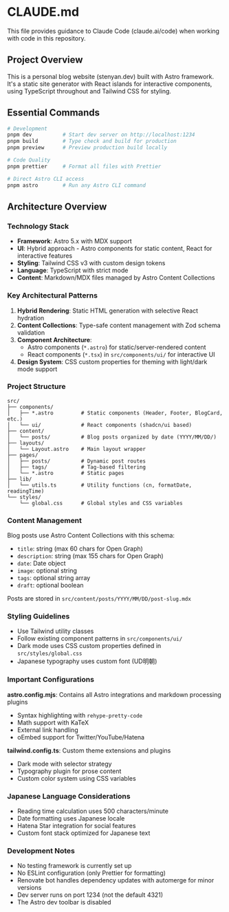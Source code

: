# CLAUDE.md

This file provides guidance to Claude Code (claude.ai/code) when working with code in this repository.

## Project Overview

This is a personal blog website (stenyan.dev) built with Astro framework. It's a static site generator with React islands for interactive components, using TypeScript throughout and Tailwind CSS for styling.

## Essential Commands

```bash
# Development
pnpm dev          # Start dev server on http://localhost:1234
pnpm build        # Type check and build for production
pnpm preview      # Preview production build locally

# Code Quality
pnpm prettier     # Format all files with Prettier

# Direct Astro CLI access
pnpm astro        # Run any Astro CLI command
```

## Architecture Overview

### Technology Stack
- **Framework**: Astro 5.x with MDX support
- **UI**: Hybrid approach - Astro components for static content, React for interactive features
- **Styling**: Tailwind CSS v3 with custom design tokens
- **Language**: TypeScript with strict mode
- **Content**: Markdown/MDX files managed by Astro Content Collections

### Key Architectural Patterns

1. **Hybrid Rendering**: Static HTML generation with selective React hydration
2. **Content Collections**: Type-safe content management with Zod schema validation
3. **Component Architecture**:
   - Astro components (`*.astro`) for static/server-rendered content
   - React components (`*.tsx`) in `src/components/ui/` for interactive UI
4. **Design System**: CSS custom properties for theming with light/dark mode support

### Project Structure

```
src/
├── components/
│   ├── *.astro         # Static components (Header, Footer, BlogCard, etc.)
│   └── ui/             # React components (shadcn/ui based)
├── content/
│   └── posts/          # Blog posts organized by date (YYYY/MM/DD/)
├── layouts/
│   └── Layout.astro    # Main layout wrapper
├── pages/
│   ├── posts/          # Dynamic post routes
│   ├── tags/           # Tag-based filtering
│   └── *.astro         # Static pages
├── lib/
│   └── utils.ts        # Utility functions (cn, formatDate, readingTime)
└── styles/
    └── global.css      # Global styles and CSS variables
```

### Content Management

Blog posts use Astro Content Collections with this schema:
- `title`: string (max 60 chars for Open Graph)
- `description`: string (max 155 chars for Open Graph)  
- `date`: Date object
- `image`: optional string
- `tags`: optional string array
- `draft`: optional boolean

Posts are stored in `src/content/posts/YYYY/MM/DD/post-slug.mdx`

### Styling Guidelines

- Use Tailwind utility classes
- Follow existing component patterns in `src/components/ui/`
- Dark mode uses CSS custom properties defined in `src/styles/global.css`
- Japanese typography uses custom font (UD明朝)

### Important Configurations

**astro.config.mjs**: Contains all Astro integrations and markdown processing plugins
- Syntax highlighting with `rehype-pretty-code`
- Math support with KaTeX
- External link handling
- oEmbed support for Twitter/YouTube/Hatena

**tailwind.config.ts**: Custom theme extensions and plugins
- Dark mode with selector strategy
- Typography plugin for prose content
- Custom color system using CSS variables

### Japanese Language Considerations

- Reading time calculation uses 500 characters/minute
- Date formatting uses Japanese locale
- Hatena Star integration for social features
- Custom font stack optimized for Japanese text

### Development Notes

- No testing framework is currently set up
- No ESLint configuration (only Prettier for formatting)
- Renovate bot handles dependency updates with automerge for minor versions
- Dev server runs on port 1234 (not the default 4321)
- The Astro dev toolbar is disabled